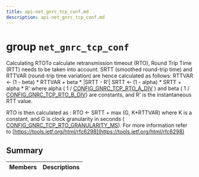 ```yaml
---
title: api-net_gnrc_tcp_conf.md
description: api-net_gnrc_tcp_conf.md
---
```

# group `net_gnrc_tcp_conf` 

Calculating RTOTo calculate retransmission timeout (RTO), Round Trip Time (RTT) needs to be taken into account. SRTT (smoothed round-trip time) and RTTVAR (round-trip time variation) are hence calculated as follows: RTTVAR <- (1 - beta) * RTTVAR + beta * |SRTT - R'|
SRTT <- (1 - alpha) * SRTT + alpha * R'
 where alpha ( 1 / [CONFIG_GNRC_TCP_RTO_A_DIV](./doc/starlight-docs/src/content/docs/apidoc/api-undefined.md#group__net__gnrc__tcp__conf_1ga0ab1b2085285086c66b7a8150d8b45ee) ) and beta ( 1 / [CONFIG_GNRC_TCP_RTO_B_DIV](./doc/starlight-docs/src/content/docs/apidoc/api-undefined.md#group__net__gnrc__tcp__conf_1ga8867b567116db2ee3ad3141a5de54939)) are constants, and R' is the instantaneous RTT value.

RTO is then calculated as : RTO <- SRTT + max (G, K*RTTVAR)
 where K is a constant, and G is clock granularity in seconds ( [CONFIG_GNRC_TCP_RTO_GRANULARITY_MS](./doc/starlight-docs/src/content/docs/apidoc/api-undefined.md#group__net__gnrc__tcp__conf_1ga7a496d05c981d36e5fa242393286278f)). For more information refer to [https://tools.ietf.org/html/rfc6298](https://tools.ietf.org/html/rfc6298)

## Summary

 Members                        | Descriptions                                
--------------------------------|---------------------------------------------

